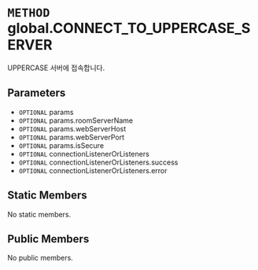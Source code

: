 # `METHOD` global.CONNECT_TO_UPPERCASE_SERVER
UPPERCASE 서버에 접속합니다.

## Parameters
* `OPTIONAL` params 
* `OPTIONAL` params.roomServerName 
* `OPTIONAL` params.webServerHost 
* `OPTIONAL` params.webServerPort 
* `OPTIONAL` params.isSecure 
* `OPTIONAL` connectionListenerOrListeners 
* `OPTIONAL` connectionListenerOrListeners.success 
* `OPTIONAL` connectionListenerOrListeners.error 

## Static Members
No static members.

## Public Members
No public members.
